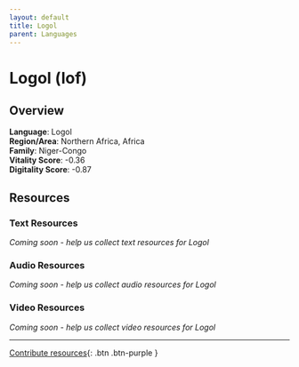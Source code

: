 ```yaml
---
layout: default
title: Logol
parent: Languages
---
```


# Logol (lof)

## Overview

**Language**: Logol  
**Region/Area**: Northern Africa, Africa  
**Family**: Niger-Congo  
**Vitality Score**: -0.36  
**Digitality Score**: -0.87  

## Resources

### Text Resources
*Coming soon - help us collect text resources for Logol*

### Audio Resources
*Coming soon - help us collect audio resources for Logol*

### Video Resources
*Coming soon - help us collect video resources for Logol*

---

[Contribute resources](https://fairtrain.github.io/){: .btn .btn-purple }
